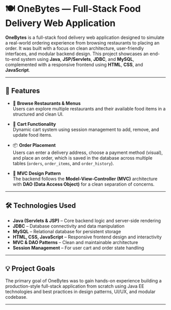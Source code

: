 # 🍽️ OneBytes — Full-Stack Food Delivery Web Application

**OneBytes** is a full-stack food delivery web application designed to simulate a real-world ordering experience from browsing restaurants to placing an order. It was built with a focus on clean architecture, user-friendly interfaces, and modular backend design. This project showcases an end-to-end system using **Java**, **JSP/Servlets**, **JDBC**, and **MySQL**, complemented with a responsive frontend using **HTML**, **CSS**, and **JavaScript**.

---

## 📌 Features

- 🏪 **Browse Restaurants & Menus**  
  Users can explore multiple restaurants and their available food items in a structured and clean UI.

- 🛒 **Cart Functionality**  
  Dynamic cart system using session management to add, remove, and update food items.

- 📦 **Order Placement**  
  Users can enter a delivery address, choose a payment method (visual), and place an order, which is saved in the database across multiple tables (`orders`, `order_items`, and `order_history`).

- 🧩 **MVC Design Pattern**  
  The backend follows the **Model-View-Controller (MVC)** architecture with **DAO (Data Access Object)** for a clean separation of concerns.

---

## 🛠️ Technologies Used

- **Java (Servlets & JSP)** – Core backend logic and server-side rendering
- **JDBC** – Database connectivity and data manipulation
- **MySQL** – Relational database for persistent storage
- **HTML, CSS, JavaScript** – Responsive frontend design and interactivity
- **MVC & DAO Patterns** – Clean and maintainable architecture
- **Session Management** – For user cart and order state handling

---

## 💡 Project Goals

The primary goal of OneBytes was to gain hands-on experience building a production-style full-stack application from scratch using Java EE technologies and best practices in design patterns, UI/UX, and modular codebase.

---



